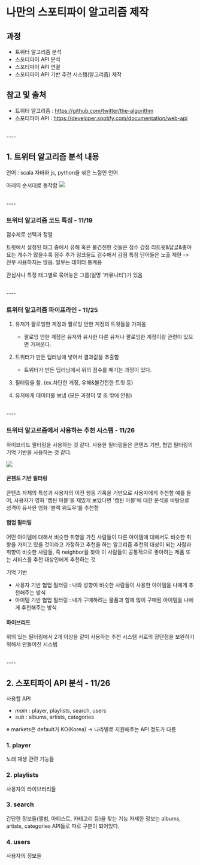 # 나만의 스포티파이 알고리즘 제작

## 과정
* 트위터 알고리즘 분석
* 스포티파이 API 분석
* 스포티파이 API 연결 
* 스포티파이 API 기반 추천 시스템(알고리즘) 제작

## 참고 및 출처
* 트위터 알고리즘 : https://github.com/twitter/the-algorithm
* 스포티파이 API : https://developer.spotify.com/documentation/web-api


<br/>
----
<br/>


## 1. 트위터 알고리즘 분석 내용
언어 : scala
자바와 js, python을 섞은 느낌인 언어

아래의 순서대로 동작함
![](https://github.com/twitter/the-algorithm/raw/main/docs/system-diagram.png)


<br/>
----
<br/>


### 트위터 알고리즘 코드 특징 - 11/19
점수제로 선택과 정렬

트윗에서 설정된 태그 중에서 유해 혹은 불건전한 것들은 점수 감점
리트윗&답글&좋아요는 개수가 많을수록 점수 추가
링크들도 검수해서 감점
특정 단어들은 노출 제한
-> 전부 사용하지는 않음. 일부는 데이터 통계용

관심사나 특정 태그별로 묶어놓은 그룹(일명 '커뮤니티')가 있음


<br/>
----
<br/>


### 트위터 알고리즘 파이프라인 - 11/25
1. 유저가 팔로잉한 계정과 팔로잉 안한 계정의 트윗들을 가져옴
    * 팔로잉 안한 계정은 유저와 유사한 다른 유저나 팔로잉한 계정이랑 관련이 있으면 가져온다.

2. 트위터가 만든 딥러닝에 넣어서 결과값을 추출함
    * 트위터가 만든 딥러닝에서 위의 점수를 매기는 과정이 있다.

3. 필터링을 함. (ex.차단한 계정, 유해&불건전한 트윗 등)

4. 유저에게 데이터를 보냄
(모든 과정이 몇 초 밖에 안됨)


<br/>
----
<br/>


### 트위터 알고르즘에서 사용하는 추천 시스템 - 11/26
하이브리드 필터링을 사용하는 것 같다.
사용한 필터링들은 콘텐츠 기반, 협업 필터링의 기억 기반을 사용하는 것 같다.

![](https://velog.velcdn.com/images/ie8907/post/546dd0b0-4f8e-4d92-a0a5-30a0fb665ff5/image.png)

#### 콘첸트 기반 필터링
콘텐츠 자체의 특성과 사용자의 이전 행동 기록을 기반으로 사용자에게 추천함
예를 들어, 사용자가 영화 '캡틴 마블'을 재밌게 보았다면 '캡틴 마블'에 대한 분석을 바탕으로 성격이 유사한 영화 '블랙 위도우'를 추천함

#### 협업 필터링
어떤 아이템에 대해서 비슷한 취향을 가진 사람들이 다른 아이템에 대해서도 비슷한 취향을 가지고 있을 것이라고 가정하고 추천을 하는 알고리즘
추천의 대상이 되는 사람과 취향이 비슷한 사람들, 즉 neighbor을 찾아 이 사람들이 공통적으로 좋아하는 제품 또는 서비스를 추천 대상인에게 추천하는 것

기억 기반
- 사용자 기반 협업 필터링 : 나와 성향이 비슷한 사람들이 사용한 아이템을 나에게 추천해주는 방식
- 아이템 기반 협업 필터링 : 내가 구매하려는 물품과 함께 많이 구매된 아이템을 나에게 추천해주는 방식

#### 하이브리드
위의 있는 필터링에서 2개 이상을 같이 사용하는 추천 시스템
서로의 장단점을 보완하기 위해서 만들어진 시스템


<br/>
----
<br/>


## 2. 스포티파이 API 분석 - 11/26
사용할 API
- *main* : player, playlists, search, users
- *sub* : albums, artists, categories

※ markets은 default가 KO(Korea) -> 나라별로 지원해주는 API 정도가 다름

### 1. player
노래 재생 관련 기능들

### 2. playlists
사용자의 라이브러리들

### 3. search
간단한 정보들(앨범, 아티스트, 카테고리 등)을 찾는 기능
자세한 정보는 albums, artists, categories API들로 따로 구분이 되어있다.

### 4. users
사용자의 정보들